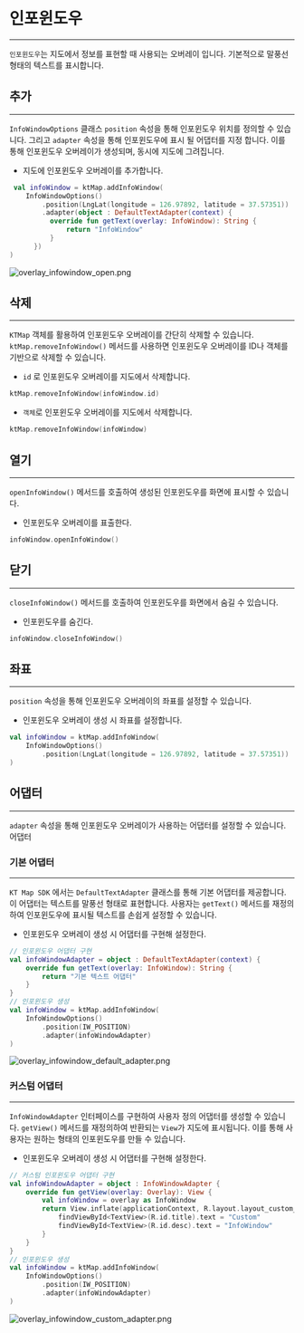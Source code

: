 # 인포윈도우

---

`인포윈도우`는 지도에서 정보를 표현할 때 사용되는 오버레이 입니다. 기본적으로 말풍선 형태의 텍스트를 표시합니다. 

## 추가

---

`InfoWindowOptions` 클래스 `position` 속성을 통해 인포윈도우 위치를 정의할 수 있습니다. 그리고 `adapter` 속성을 통해 인포윈도우에 표시 될 어댑터를 지정 합니다. 이를 통해 인포윈도우 오버레이가 생성되며, 동시에 지도에 그려집니다. 

- 지도에 인포윈도우 오버레이를 추가합니다.

```kotlin
 val infoWindow = ktMap.addInfoWindow(
    InfoWindowOptions()
	    .position(LngLat(longitude = 126.97892, latitude = 37.57351))
	    .adapter(object : DefaultTextAdapter(context) {
	      override fun getText(overlay: InfoWindow): String {
	          return "InfoWindow"
	      }
	  })
)
```

![overlay_infowindow_open.png](https://ktmobility1.github.io/mapsdk_example/android/tutorial_md/infowindow/img/overlay_infowindow_open.png)

## 삭제

---

`KTMap` 객체를 활용하여 인포윈도우 오버레이를 간단히 삭제할 수 있습니다. `ktMap.removeInfoWindow()` 메서드를 사용하면 인포윈도우 오버레이를 ID나 객체를 기반으로 삭제할 수 있습니다.

- `id` 로 인포윈도우 오버레이를 지도에서 삭제합니다.

```kotlin
ktMap.removeInfoWindow(infoWindow.id)
```

- `객체`로 인포윈도우 오버레이를 지도에서 삭제합니다.

```kotlin
ktMap.removeInfoWindow(infoWindow)
```

## 열기

---

`openInfoWindow()` 메서드를 호출하여 생성된 인포윈도우를 화면에 표시할 수 있습니다. 

- 인포윈도우 오버레이를 표출한다.

```kotlin
infoWindow.openInfoWindow()
```

## 닫기

---

`closeInfoWindow()` 메서드를 호출하여 인포윈도우를 화면에서 숨길 수 있습니다.

- 인포윈도우를 숨긴다.

```kotlin
infoWindow.closeInfoWindow()
```

## 좌표

---

`position` 속성을 통해 인포윈도우 오버레이의 좌표를 설정할 수 있습니다. 

- 인포윈도우 오버레이 생성 시 좌표를 설정합니다.

```kotlin
val infoWindow = ktMap.addInfoWindow(
    InfoWindowOptions()
	    .position(LngLat(longitude = 126.97892, latitude = 37.57351))
)
```

## 어댑터

---

`adapter` 속성을 통해 인포윈도우 오버레이가 사용하는 어댑터를 설정할 수 있습니다. 어댑터 

### 기본 어댑터

---

`KT Map SDK` 에서는 `DefaultTextAdapter` 클래스를 통해 기본 어댑터를 제공합니다. 이 어댑터는 텍스트를 말풍선 형태로 표현합니다. 사용자는 `getText()` 메서드를 재정의하여 인포윈도우에 표시될 텍스트를 손쉽게 설정할 수 있습니다.

- 인포윈도우 오버레이 생성 시 어댑터를 구현해 설정한다.

```kotlin
// 인포윈도우 어댑터 구현
val infoWindowAdapter = object : DefaultTextAdapter(context) {
    override fun getText(overlay: InfoWindow): String {
        return "기본 텍스트 어댑터"
    }
}
// 인포윈도우 생성
val infoWindow = ktMap.addInfoWindow(
    InfoWindowOptions()
        .position(IW_POSITION)
        .adapter(infoWindowAdapter)
)
```

![overlay_infowindow_default_adapter.png](https://ktmobility1.github.io/mapsdk_example/android/tutorial_md/infowindow/img/overlay_infowindow_default_adapter.png)

### 커스텀 어댑터

---

`InfoWindowAdapter` 인터페이스를 구현하여 사용자 정의 어댑터를 생성할 수 있습니다. `getView()` 메서드를 재정의하여 반환되는 `View`가 지도에 표시됩니다. 이를 통해 사용자는 원하는 형태의 인포윈도우를 만들 수 있습니다.

- 인포윈도우 오버레이 생성 시 어댑터를 구현해 설정한다.

```kotlin
// 커스텀 인포윈도우 어댑터 구현
val infoWindowAdapter = object : InfoWindowAdapter {
    override fun getView(overlay: Overlay): View {
        val infoWindow = overlay as InfoWindow
        return View.inflate(applicationContext, R.layout.layout_custom_infowindow, null).apply {
            findViewById<TextView>(R.id.title).text = "Custom"
            findViewById<TextView>(R.id.desc).text = "InfoWindow"
        }
    }
}
// 인포윈도우 생성
val infoWindow = ktMap.addInfoWindow(
    InfoWindowOptions()
        .position(IW_POSITION)
        .adapter(infoWindowAdapter)
)
```

![overlay_infowindow_custom_adapter.png](https://ktmobility1.github.io/mapsdk_example/android/tutorial_md/infowindow/img/overlay_infowindow_custom_adapter.png)